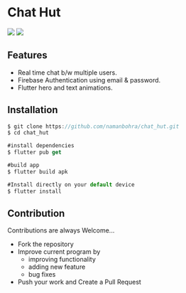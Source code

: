 # Chat Hut

<a href="https://github.com/namanbohra"><img src="https://img.shields.io/badge/Flutter-02569B?style=flat&logo=flutter&logoColor=white" /></a> <a href="https://github.com/namanbohra"><img src="https://img.shields.io/badge/firebase-ffca28?style=flat&logo=firebase&logoColor=white" /></a>
## Features
- Real time chat b/w multiple users.
- Firebase Authentication using email & password.
- Flutter hero and text animations.

## Installation
```js
$ git clone https://github.com/namanbohra/chat_hut.git
$ cd chat_hut

#install dependencies
$ flutter pub get

#build app
$ flutter build apk

#Install directly on your default device
$ flutter install
```


## Contribution
Contributions are always Welcome...

-   Fork the repository
-   Improve current program by
    -   improving functionality
    -   adding new feature
    -   bug fixes
-   Push your work and Create a Pull Request
